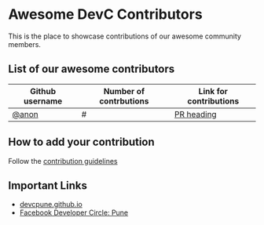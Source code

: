 # Awesome DevC Contributors
This is the place to showcase contributions of our awesome community members.
## List of our awesome contributors

| Github username | Number of contrbutions | Link for contributions |
| ----- | --- | ---- |
| [@anon](https://github.com/anon) | # | [PR heading](https://github.com/anon/some-repo/pull#) |

## How to add your contribution
Follow the [contribution guidelines](CONTRIBUTING.md)

## Important Links

- [devcpune.github.io](https://devcpune.github.io/)
- [Facebook Developer Circle: Pune](https://www.facebook.com/groups/DevCPune/)
